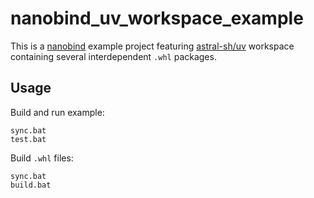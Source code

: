 # nanobind_uv_workspace_example

This is a [nanobind](https://github.com/wjakob/nanobind) example project featuring [astral-sh/uv](https://github.com/astral-sh/uv) workspace containing several interdependent `.whl` packages.

## Usage

Build and run example:

```
sync.bat
test.bat
```

Build `.whl` files:

```
sync.bat
build.bat
```
